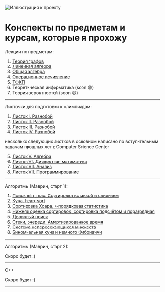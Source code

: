 ![Иллюстрация к проекту](https://github.com/qnbhd/cs-mat/blob/master/logo.png)

# Конспекты по предметам и курсам, которые я прохожу

Лекции по предметам:

1. [Теория графов](https://github.com/qnbhd/Conspects/blob/master/Subjects/GraphsTheory.pdf "теория графов")
2. [Линейная алгебра](https://github.com/qnbhd/Conspects/blob/master/Subjects/LinearAlgebra.pdf)
3. [Общая алгебра](https://github.com/qnbhd/Conspects/blob/master/Subjects/Algebra.pdf "алгебра")
4. [Операционное исчисление](https://github.com/qnbhd/Conspects/blob/master/Subjects/OperationalAnalysis.pdf "операционное исчисление")
5. [ТФКП](https://github.com/qnbhd/Conspects/blob/master/Subjects/TFKP.pdf)
6. Теоретическая информатика (soon :smile:)
7. Теория вероятностей (soon :smile:)

---

Листочки для подготовки к олимпиадам:


1. [Листок I. Разнобой](https://github.com/qnbhd/Conspects/blob/master/PapersOlympiads/paper1.pdf "листок 1")
2. [Листок II. Разнобой](https://github.com/qnbhd/Conspects/blob/master/PapersOlympiads/paper2.pdf "листок 2")
3. [Листок III. Разнобой](https://github.com/qnbhd/Conspects/blob/master/PapersOlympiads/paper3.pdf "листок 3")
4. [Листок IV. Разнобой](https://github.com/qnbhd/Conspects/blob/master/PapersOlympiads/paper4.pdf "листок 4")

несколько следующих листков в основном написано по вступительным задачам прошлых лет в Computer Science Center

5. [Листок V. Алгебра](https://github.com/qnbhd/Conspects/blob/master/PapersOlympiads/paper5.pdf)
6. [Листок VI. Дискретная математика](https://github.com/qnbhd/Conspects/blob/master/PapersOlympiads/paper6.pdf)
7. [Листок VII. Анализ](https://github.com/qnbhd/Conspects/blob/master/PapersOlympiads/paper7.pdf)
8. [Листок VII. Программирование](https://github.com/qnbhd/Conspects/blob/master/PapersOlympiads/paper8.pdf)

---

Алгоритмы (Маврин, старт 1):

1. [Поиск min, max. Сортировка вставкой и слиянием](https://github.com/qnbhd/cs-mat/blob/master/Algo/AaSD_L1.ipynb)
2. [Куча. heap-sort](https://github.com/qnbhd/cs-mat/blob/master/Algo/AaSD_L2.ipynb)
3. [Сортировка Хоара, k-порядковая статистика](https://github.com/qnbhd/cs-mat/blob/master/Algo/AaSD_L3.ipynb)
4. [Нижняя оценка сортировок, сортировка подсчётом и поразрядная](https://github.com/qnbhd/cs-mat/blob/master/Algo/AaSD_L4.ipynb)
5. [Двоичный поиск](https://github.com/qnbhd/cs-mat/blob/master/Algo/AaSD_L5.ipynb)
6. [Стеки, очереди. Амортизированное время](https://github.com/qnbhd/cs-mat/blob/master/Algo/AaSD_L6.ipynb)
7. [Система непересекающихся множеств](https://github.com/qnbhd/cs-mat/blob/master/Algo/AaSD_L7.ipynb)
7. [Биномиальная куча и немного Фибоначчи](https://github.com/qnbhd/cs-mat/blob/master/Algo/AaSD_L8.ipynb)

---

Алгоритмы (Маврин, старт 2):

Скоро будет :)

---

C++

Скоро будет :)

---

